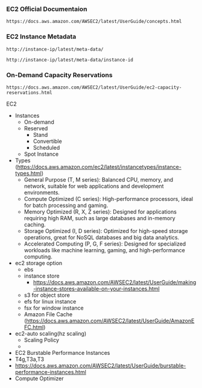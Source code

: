 ### EC2 Official Documentaion
```
https://docs.aws.amazon.com/AWSEC2/latest/UserGuide/concepts.html
```
### EC2 Instance Metadata
```
http://instance-ip/latest/meta-data/
```
```
http://instance-ip/latest/meta-data/instance-id
```
### On-Demand Capacity Reservations
```
https://docs.aws.amazon.com/AWSEC2/latest/UserGuide/ec2-capacity-reservations.html
```
EC2
 - Instances
   - On-demand
   - Reserved
     - Stand
     - Convertible
     - Scheduled
   - Spot Instance
 - Types (https://docs.aws.amazon.com/ec2/latest/instancetypes/instance-types.html)
   - General Purpose (T, M series): Balanced CPU, memory, and network, suitable for web applications and development environments.
   - Compute Optimized (C series): High-performance processors, ideal for batch processing and gaming.
   - Memory Optimized (R, X, Z series): Designed for applications requiring high RAM, such as large databases and in-memory caching.
   - Storage Optimized (I, D series): Optimized for high-speed storage operations, great for NoSQL databases and big data analytics.
   - Accelerated Computing (P, G, F series): Designed for specialized workloads like machine learning, gaming, and high-performance computing.
 - ec2 storage option
   - ebs
   - instance store
     - https://docs.aws.amazon.com/AWSEC2/latest/UserGuide/making-instance-stores-available-on-your-instances.html
   - s3 for object  store
   - efs for  linux instance
   - fsx for window instance
   - Amazon File Cache (https://docs.aws.amazon.com/AWSEC2/latest/UserGuide/AmazonEFC.html)
 - ec2-auto scaling(hz scaling)
   - Scaling Policy
   - 
 - EC2 Burstable Performance Instances
  - T4g,T3a,T3
  - https://docs.aws.amazon.com/AWSEC2/latest/UserGuide/burstable-performance-instances.html
 - Compute Optimizer
